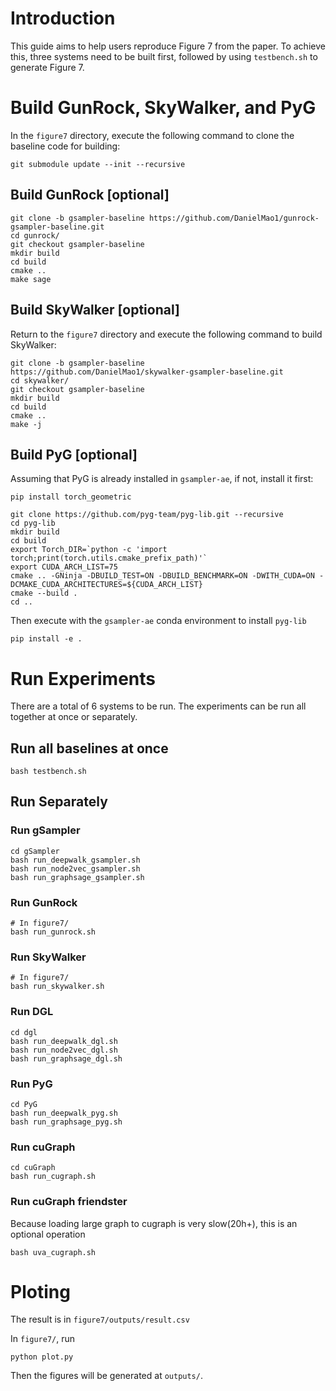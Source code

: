 # Introduction

This guide aims to help users reproduce Figure 7 from the paper. To achieve this, three systems need to be built first, followed by using `testbench.sh` to generate Figure 7.

# Build GunRock, SkyWalker, and PyG

In the `figure7` directory, execute the following command to clone the baseline code for building:

```shell
git submodule update --init --recursive
```

## Build GunRock [optional]

```shell
git clone -b gsampler-baseline https://github.com/DanielMao1/gunrock-gsampler-baseline.git
cd gunrock/
git checkout gsampler-baseline
mkdir build
cd build 
cmake .. 
make sage
```

## Build SkyWalker [optional]

Return to the `figure7` directory and execute the following command to build SkyWalker:

```shell
git clone -b gsampler-baseline https://github.com/DanielMao1/skywalker-gsampler-baseline.git
cd skywalker/
git checkout gsampler-baseline
mkdir build
cd build 
cmake .. 
make -j
```

## Build PyG [optional]

Assuming that PyG is already installed in `gsampler-ae`, if not, install it first:

```shell
pip install torch_geometric
```

```shell
git clone https://github.com/pyg-team/pyg-lib.git --recursive
cd pyg-lib
mkdir build
cd build
export Torch_DIR=`python -c 'import torch;print(torch.utils.cmake_prefix_path)'`
export CUDA_ARCH_LIST=75
cmake .. -GNinja -DBUILD_TEST=ON -DBUILD_BENCHMARK=ON -DWITH_CUDA=ON -DCMAKE_CUDA_ARCHITECTURES=${CUDA_ARCH_LIST}
cmake --build .
cd ..
```

Then execute with the `gsampler-ae` conda environment to install `pyg-lib`

```shell
pip install -e .
```

# Run Experiments

There are a total of 6 systems to be run. The experiments can be run all together at once or separately.

## Run all baselines at once

```shell
bash testbench.sh
```

## Run Separately

### Run gSampler 

```shell
cd gSampler
bash run_deepwalk_gsampler.sh
bash run_node2vec_gsampler.sh
bash run_graphsage_gsampler.sh
```



### Run GunRock

```shell
# In figure7/
bash run_gunrock.sh
```

### Run SkyWalker

```shell
# In figure7/
bash run_skywalker.sh
```

### Run DGL

```shell
cd dgl
bash run_deepwalk_dgl.sh
bash run_node2vec_dgl.sh
bash run_graphsage_dgl.sh
```

### Run PyG

```shell
cd PyG
bash run_deepwalk_pyg.sh
bash run_graphsage_pyg.sh
```

### Run cuGraph

```shell
cd cuGraph
bash run_cugraph.sh
```
### Run cuGraph friendster 

Because loading large graph to cugraph is very slow(20h+), this is an optional operation

```shell
bash uva_cugraph.sh 
```

# Ploting
The result is in `figure7/outputs/result.csv`

In `figure7/`, run 

```shell
python plot.py
```

Then the figures will be generated at `outputs/`.